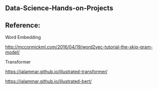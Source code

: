 ## Data-Science-Hands-on-Projects

## Reference:

Word Embedding

http://mccormickml.com/2016/04/19/word2vec-tutorial-the-skip-gram-model/

Transformer

https://jalammar.github.io/illustrated-transformer/

https://jalammar.github.io/illustrated-bert/
